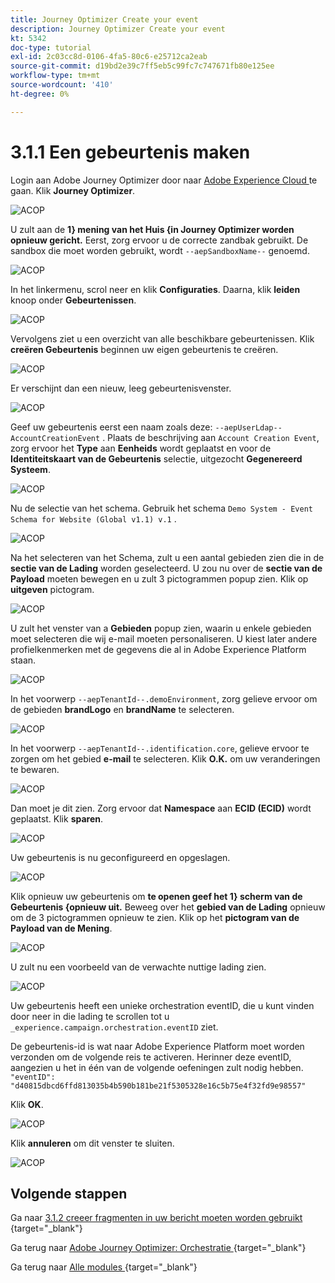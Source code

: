 ```yaml
---
title: Journey Optimizer Create your event
description: Journey Optimizer Create your event
kt: 5342
doc-type: tutorial
exl-id: 2c03cc8d-0106-4fa5-80c6-e25712ca2eab
source-git-commit: d19bd2e39c7ff5eb5c99fc7c747671fb80e125ee
workflow-type: tm+mt
source-wordcount: '410'
ht-degree: 0%

---
```


# 3.1.1 Een gebeurtenis maken

Login aan Adobe Journey Optimizer door naar [ Adobe Experience Cloud ](https://experience.adobe.com) te gaan. Klik **Journey Optimizer**.

![ ACOP ](./images/acophome.png)

U zult aan de **1&rbrace; mening van het Huis &lbrace;in Journey Optimizer worden opnieuw gericht.** Eerst, zorg ervoor u de correcte zandbak gebruikt. De sandbox die moet worden gebruikt, wordt `--aepSandboxName--` genoemd.

![ ACOP ](./images/acoptriglp.png)

In het linkermenu, scrol neer en klik **Configuraties**. Daarna, klik **leiden** knoop onder **Gebeurtenissen**.

![ ACOP ](./images/acopmenu.png)

Vervolgens ziet u een overzicht van alle beschikbare gebeurtenissen. Klik **creëren Gebeurtenis** beginnen uw eigen gebeurtenis te creëren.

![ ACOP ](./images/emptyevent.png)

Er verschijnt dan een nieuw, leeg gebeurtenisvenster.

![ ACOP ](./images/emptyevent1.png)

Geef uw gebeurtenis eerst een naam zoals deze: `--aepUserLdap--AccountCreationEvent` .
Plaats de beschrijving aan `Account Creation Event`, zorg ervoor het **Type** aan **Eenheids** wordt geplaatst en voor de **Identiteitskaart van de Gebeurtenis** selectie, uitgezocht **Gegenereerd Systeem**.

![ ACOP ](./images/eventdescription.png)

Nu de selectie van het schema. Gebruik het schema `Demo System - Event Schema for Website (Global v1.1) v.1` .

![ ACOP ](./images/eventschema.png)

Na het selecteren van het Schema, zult u een aantal gebieden zien die in de **sectie van de Lading** worden geselecteerd. U zou nu over de **sectie van de Payload** moeten bewegen en u zult 3 pictogrammen popup zien. Klik op **uitgeven** pictogram.

![ ACOP ](./images/eventpayload.png)

U zult het venster van a **Gebieden** popup zien, waarin u enkele gebieden moet selecteren die wij e-mail moeten personaliseren.  U kiest later andere profielkenmerken met de gegevens die al in Adobe Experience Platform staan.

![ ACOP ](./images/eventfields.png)

In het voorwerp `--aepTenantId--.demoEnvironment`, zorg gelieve ervoor om de gebieden **brandLogo** en **brandName** te selecteren.

![ ACOP ](./images/eventpayloadbr.png)

In het voorwerp `--aepTenantId--.identification.core`, gelieve ervoor te zorgen om het gebied **e-mail** te selecteren. Klik **O.K.** om uw veranderingen te bewaren.

![ ACOP ](./images/eventpayloadbrid.png)

Dan moet je dit zien. Zorg ervoor dat **Namespace** aan **ECID (ECID)** wordt geplaatst. Klik **sparen**.

![ ACOP ](./images/eventsave.png)

Uw gebeurtenis is nu geconfigureerd en opgeslagen.

![ ACOP ](./images/eventdone.png)

Klik opnieuw uw gebeurtenis om **te openen geef het 1&rbrace; scherm van de Gebeurtenis &lbrace;opnieuw uit.** Beweeg over het **gebied van de Lading** opnieuw om de 3 pictogrammen opnieuw te zien. Klik op het **pictogram van de Payload van de Mening**.

![ ACOP ](./images/viewevent.png)

U zult nu een voorbeeld van de verwachte nuttige lading zien.

![ ACOP ](./images/fullpayload.png)

Uw gebeurtenis heeft een unieke orchestration eventID, die u kunt vinden door neer in die lading te scrollen tot u `_experience.campaign.orchestration.eventID` ziet.

De gebeurtenis-id is wat naar Adobe Experience Platform moet worden verzonden om de volgende reis te activeren. Herinner deze eventID, aangezien u het in één van de volgende oefeningen zult nodig hebben.
`"eventID": "d40815dbcd6ffd813035b4b590b181be21f5305328e16c5b75e4f32fd9e98557"`

Klik **OK**.

![ ACOP ](./images/payloadeventID.png)

Klik **annuleren** om dit venster te sluiten.

![ ACOP ](./images/payloadeventID1.png)

## Volgende stappen

Ga naar [ 3.1.2 creeer fragmenten in uw bericht moeten worden gebruikt ](./ex2.md){target="_blank"}

Ga terug naar [ Adobe Journey Optimizer: Orchestratie ](./journey-orchestration-create-account.md){target="_blank"}

Ga terug naar [ Alle modules ](./../../../../overview.md){target="_blank"}
